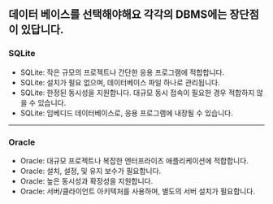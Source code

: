 
## 데이터 베이스를 선택해야해요 각각의 DBMS에는 장단점이 있답니다.

### SQLite
- SQLite: 작은 규모의 프로젝트나 간단한 응용 프로그램에 적합합니다.
- SQLite: 설치가 필요 없으며, 데이터베이스 파일 하나로 관리됩니다.
- SQLite: 한정된 동시성을 지원합니다. 대규모 동시 접속이 필요한 경우 적합하지 않을 수 있습니다.
- SQLite: 임베디드 데이터베이스로, 응용 프로그램에 내장될 수 있습니다.

---

### Oracle
- Oracle: 대규모 프로젝트나 복잡한 엔터프라이즈 애플리케이션에 적합합니다.
- Oracle: 설치, 설정, 및 유지 보수가 필요합니다.
- Oracle: 높은 동시성과 확장성을 지원합니다.
- Oracle: 서버/클라이언트 아키텍처를 사용하며, 별도의 서버 설치가 필요합니다.

